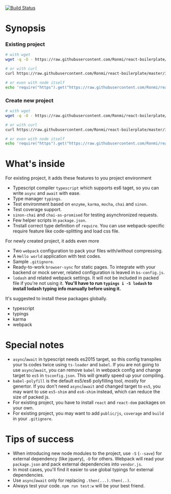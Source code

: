 [![Build Status](https://travis-ci.org/Ronmi/react-boilerplate.svg?branch=master)](https://travis-ci.org/Ronmi/react-boilerplate)

# Synopsis

### Existing project

```sh
# with wget
wget -q -O - https://raw.githubusercontent.com/Ronmi/react-boilerplate/master/init.js | node

# or with curl
curl https://raw.githubusercontent.com/Ronmi/react-boilerplate/master/init.js | node

# or even with node itself
echo 'require("https").get("https://raw.githubusercontent.com/Ronmi/react-boilerplate/master/init.js",r=>{r.on("data",d=>{process.stdout.write(d);});});' | node | node
```

### Create new project

```sh
# with wget
wget -q -O - https://raw.githubusercontent.com/Ronmi/react-boilerplate/master/init.js | env NEW=1 node

# or with curl
curl https://raw.githubusercontent.com/Ronmi/react-boilerplate/master/init.js | env NEW=1 node

# or even with node itself
echo 'require("https").get("https://raw.githubusercontent.com/Ronmi/react-boilerplate/master/init.js",r=>{r.on("data",d=>{process.stdout.write(d);});});' | node | env NEW=1 node
```

# What's inside

For existing project, it adds these features to you project environment

- Typescript compiler `typescript` which supports es6 taget, so you can write `async` and `await` with ease.
- Type manager `typings`.
- Test environment based on `enzyme`, `karma`, `mocha`, `chai` and `sinon`.
- Test coverage support.
- `sinon-chai` and `chai-as-promised` for testing asynchronized requests.
- Few helper scripts in `package.json`.
- Tnstall correct type definition of `require`. You can use webpack-specific require feature like code-splitting and load css file.

For newly created project, it adds even more

- Two `webpack` configuration to pack your files with/without compressing.
- A `Hello world` application with test codes.
- Sample `.gitignore`.
- Ready-to-work `browser-sync` for static pages. To integrate with your backend or mock server, related configuration is leaved in `bs-config.js`.
- `lodash` and related webpack settings. It will not be included in packed file if you're not using it. **You'll have to run `typings i -S lodash` to install lodash typing info manually before using it.**

It's suggested to install these packages globally.

- typescript
- typings
- karma
- webpack

# Special notes

- `async`/`await` in typescript needs es2015 target, so this config transpiles your ts codes twice using `ts-loader` and `babel`. If you are not going to use `async`/`await`, you can remove `babel` in webpack config and change target to `es5` in `tsconfig.json`. This will greatly speed up your compiling.
- `babel-polyfill` is the default es5/es6 polyfilling tool, mostly for genertor. If you don't need `async`/`await` and changed target to `es5`, you may want to use `es5-shim` and `es6-shim` instead, which can reduce the size of packed js.
- For existing project, you have to install `react` and `react-dom` packages on your own.
- For existing project, you may want to add `public/js`, `coverage` and `build` in your `.gitignore`.

# Tips of success

- When introducing new node modules to the project, use `-S` (`--save`) for external dependency (like jquery), `-D` for others. Webpack will read your `package.json` and pack external dependencies into `vendor.js`.
- In most cases, you'll find it easier to use global typings for external dependencies.
- Use `async`/`await` only for replacing `.then(...).then(..)`.
- Always test your code. `npm run test:w` will be your best friend.